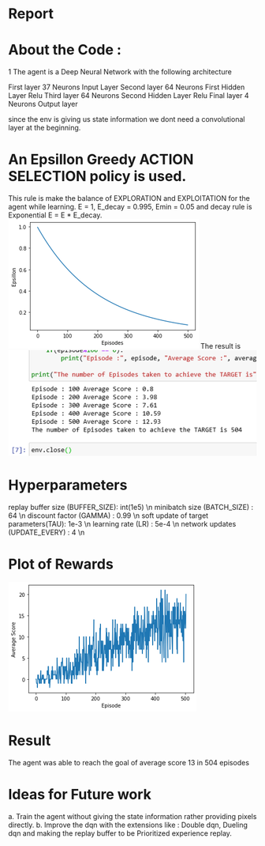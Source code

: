 # Report

# About the Code :

1 The agent is a Deep Neural Network with the following architecture

First layer	37 Neurons 	Input Layer
Second layer	64 Neurons	First Hidden Layer	Relu
Third layer 	64 Neurons 	Second Hidden Layer	Relu
Final layer	4 Neurons	Output layer

since the env is giving us state information we dont need a convolutional layer at the beginning.

# An Epsillon Greedy ACTION SELECTION policy is used.
This rule is make the balance of EXPLORATION and EXPLOITATION for the agent while learning.
E = 1, E_decay = 0.995, Emin = 0.05 and decay rule is Exponential	E = E * E_decay.
![](EpsillonOverEpisodes.png)
The result is
![](scores.png)

# Hyperparameters

replay buffer size (BUFFER_SIZE): 	int(1e5) \n
minibatch size (BATCH_SIZE) : 		64 \n
discount factor (GAMMA) : 		0.99 		\n
soft update of target parameters(TAU): 	1e-3 		\n
learning rate (LR) : 			5e-4 \n
network updates (UPDATE_EVERY) : 	4 	\n


# Plot of Rewards

![](Plot1.png)

# Result

The agent was able to reach the goal of average score 13 in 504 episodes

# Ideas for Future work 

a. Train the agent without giving the state information rather providing pixels directly.
b. Improve the dqn with the extensions like : Double dqn, Dueling dqn and making the replay buffer to be Prioritized experience replay.

